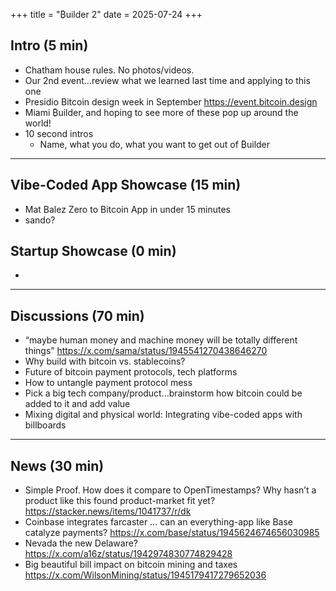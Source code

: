 +++
title = "₿uilder 2"
date = 2025-07-24
+++

## Intro (5 min)

- Chatham house rules. No photos/videos.
- Our 2nd event…review what we learned last time and applying to this one
- Presidio Bitcoin design week in September https://event.bitcoin.design
- Miami ₿uilder, and hoping to see more of these pop up around the world! 
- 10 second intros
  - Name, what you do, what you want to get out of ₿uilder

---

## Vibe-Coded App Showcase (15 min)
- Mat Balez Zero to Bitcoin App in under 15 minutes
- sando?

## Startup Showcase (0 min) 
- 

---

## Discussions (70 min)

- “maybe human money and machine money will be totally different things” https://x.com/sama/status/1945541270438646270 
- Why build with bitcoin vs. stablecoins?
- Future of bitcoin payment protocols, tech platforms
- How to untangle payment protocol mess
- Pick a big tech company/product…brainstorm how bitcoin could be added to it and add value
- Mixing digital and physical world: Integrating vibe-coded apps with billboards

---

## News (30 min) 

- Simple Proof. How does it compare to OpenTimestamps? Why hasn’t a product like this found product-market fit yet? https://stacker.news/items/1041737/r/dk
- Coinbase integrates farcaster … can an everything-app like Base catalyze payments? https://x.com/base/status/1945624674656030985 
- Nevada the new Delaware? https://x.com/a16z/status/1942974830774829428
- Big beautiful bill impact on bitcoin mining and taxes https://x.com/WilsonMining/status/1945179417279652036

